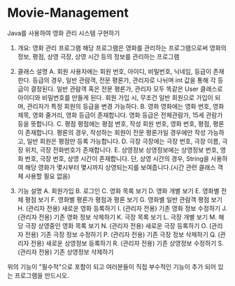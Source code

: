 # Movie-Management
Java를 사용하여 영화 관리 시스템 구현하기

1. 개요: 영화 관리 프로그램
   해당 프로그램은 영화를 관리하는 프로그램으로써
   영화의 정보, 평점, 상영 극장, 상영 시간 등의 정보를 관리하는 프로그램
   
2. 클래스 설명
   A. 회원
      사용자에는
      회원 번호, 아이디, 비밀번호, 닉네임, 등급이 존재한다.
      등급의 경우, 일반 관람객, 전문 평론가, 관리자로 나뉘며
      int 값을 통해 각 등급이 결정된다.
      일반 관람객 혹은 전문 평론가, 관리자 모두 똑같은 User 클래스로
      아이디와 비밀번호를 만들게 된다.
      회원 가입 시, 무조건 일반 회원으로 가입이 되며, 관리자가 
      특정 회원의 등급을 변경 가능하다. 
   B. 영화
      영화에는 
      영화 번호, 영화 제목, 영화 줄거리, 영화 등급이 존재합니다.
      영화 등급은 전체관람가, 15세 관람가 등을 뜻합니다.
   C. 평점
      평점에는
      평점 번호, 작성 회원 번호, 영화 번호, 평점, 평론이 존재합니다.
      평론의 경우, 작성하는 회원이 전문 평론가일 경우에만 작성 가능하고,
      일반 회원은 평점만 등록 가능합니다.
   D. 극장
      극장에는
      극장 번호, 극장 이름, 극장 위치, 극장 전화번호가 존재합니다.
   E. 상영정보
      상영정보에는
      상영정보 번호, 영화 번호, 극장 번호, 상영 시간이 존재합니다.
      단, 상영 시간의 경우, String을 사용하여 해당 영화가 몇시부터
      몇시까지 상영되는지를 보여줍니다.(시간 관련 클래스 객체 사용할 필요 없음)

3. 기능 설명
   A. 회원가입
   B. 로그인
   C. 영화 목록 보기
   D. 영화 개별 보기 
   E. 영화별 전체 평점 보기
   F. 영화별 평론가 평점과 평론 보기
   G. 영화별 일반 관람객 평점 보기
   H. (관리자 전용) 새로운 영화 등록하기
   I. (관리자 전용) 기존 영화 정보 수정하기
   J. (관리자 전용) 기존 영화 정보 삭제하기
   K. 극장 목록 보기
   L. 극장 개별 보기
   M. 해당 극장 상영중인 영화 목록 보기
   N. (관리자 전용) 새로운 극장 등록하기
   O. (관리자 전용) 기존 극장 정보 수정하기
   P. (관리자 전용) 기존 극장 정보 삭제하기
   Q. (관리자 전용) 새로운 상영정보 등록하기
   R. (관리자 전용) 기존 상영정보 수정하기
   S. (관리자 전용) 기존 상영정보 삭제하기

위의 기능이 "필수적"으로 포함이 되고 여러분들이 직접 부수적인 기능이 추가 되어 있는 프로그램을 만드시오.
